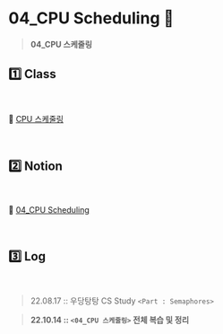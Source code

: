 # 04_CPU Scheduling :calendar:

>  **04_CPU 스케줄링**



## :one: Class 

​       

:link: [CPU 스케줄링](http://www.kocw.or.kr/home/cview.do?mty=p&kemId=1226304&ar=relateCourse)

​    

## :two: Notion

​        

:link: [04_CPU Scheduling](https://youmean0427.notion.site/04_CPU-Scheduling-3ab43b85a4314b2caece408b6617c8be)

​           

## :three: Log 

​          

> 22.08.17 :: 우당탕탕 CS Study `<Part : Semaphores>` 

> **22.10.14 :: `<04_CPU 스케줄링>` 전체 복습 및 정리**

